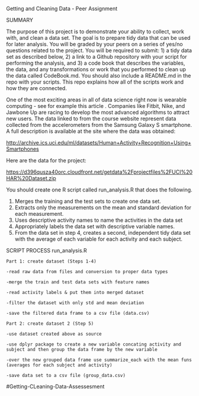 Getting and Cleaning Data - Peer Assignment

SUMMARY

The purpose of this project is to demonstrate your ability to collect, work with, and clean a data set. The goal is to prepare tidy data that can be used for later analysis. You will be graded by your peers on a series of yes/no questions related to the project. You will be required to submit: 1) a tidy data set as described below, 2) a link to a Github repository with your script for performing the analysis, and 3) a code book that describes the variables, the data, and any transformations or work that you performed to clean up the data called CodeBook.md. You should also include a README.md in the repo with your scripts. This repo explains how all of the scripts work and how they are connected.

One of the most exciting areas in all of data science right now is wearable computing - see for example this article . Companies like Fitbit, Nike, and Jawbone Up are racing to develop the most advanced algorithms to attract new users. The data linked to from the course website represent data collected from the accelerometers from the Samsung Galaxy S smartphone. A full description is available at the site where the data was obtained:

http://archive.ics.uci.edu/ml/datasets/Human+Activity+Recognition+Using+Smartphones

Here are the data for the project:

https://d396qusza40orc.cloudfront.net/getdata%2Fprojectfiles%2FUCI%20HAR%20Dataset.zip

You should create one R script called run_analysis.R that does the following.

   1. Merges the training and the test sets to create one data set.
   2. Extracts only the measurements on the mean and standard deviation for each measurement.
   3. Uses descriptive activity names to name the activities in the data set
   4. Appropriately labels the data set with descriptive variable names.
   5. From the data set in step 4, creates a second, independent tidy data set with the average of each variable for each activity and each subject.

SCRIPT PROCESS run_analysis.R 
    
    Part 1: create dataset (Steps 1-4)

    -read raw data from files and conversion to proper data types

    -merge the train and test data sets with feature names

    -read activity labels & put them into merged dataset

    -filter the dataset with only std and mean deviation

    -save the filtered data frame to a csv file (data.csv)

    Part 2: create dataset 2 (Step 5)

    -use dataset created above as source

    -use dplyr package to create a new variable concating activity and subject and then group the data frame by the new variable 
    
    -over the new grouped data frame use summarize_each with the mean funs (averages for each subject and activity)

    -save data set to a csv file (group_data.csv)



		
	


  # G e t t i n g - C L e a n i n g - D a t a - A s s e s s e s m e n t  
 